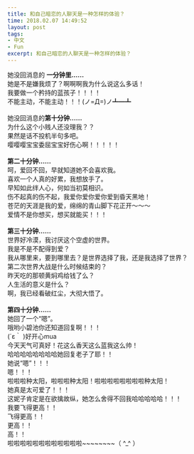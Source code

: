 ```yaml
---
title: 和自己暗恋的人聊天是一种怎样的体验？
time: 2018.02.07 14:49:52
layout: post
tags:
- 中文
- Fun
excerpt: 和自己暗恋的人聊天是一种怎样的体验？
---
```

<style>
  .cn p{text-indent:0em;}
</style>

她没回消息的 **一分钟里……**  
她是不是嫌我烦了？啊啊啊我为什么说这么多话！  
我要做一个矜持的蓝孩子！！！！  
不能主动，不能主动！！！(ノ=Д=)ノ┻━┻  
<br /> 
她没回消息的**第十分钟……**  
为什么这个小贱人还没理我？？  
果然是话不投机半句多吧。  
嘤嘤嘤宝宝委屈宝宝好伤心啊！！！！！  
<br /> 
**第二十分钟……**  
呵，爱回不回，早就知道她不会喜欢我。  
喜欢一个人真的好累，我想放手了。  
早知如此绊人心，何如当初莫相识。  
伤不起真的伤不起，我爱你爱你爱你爱到昏天黑地！  
苍茫的天涯是我的爱，绵绵的青山脚下花正开～～～  
爱情不是你想买，想买就能买！！！  
<br /> 
**第三十分钟……**  
世界好冷漠，我讨厌这个空虚的世界。  
我是不是不配得到爱？  
我从哪里来，要到哪里去？是世界选择了我，还是我选择了世界？  
第二次世界大战是什么时候结束的？  
昨天吃的那顿黄焖鸡给钱了么？  
人生活的意义是什么？  
啊，我已经看破红尘，大彻大悟了。  
<br /> 
**第四十分钟……**  
她回了一个“嗯”。  
哦哟小碧池你还知道回复啊！！！  
(´ε｀ )好开心mua  
今天天气可真好！花这么香天这么蓝我这么帅！  
哈哈哈哈哈哈哈哈她回复老子了耶！！  
她说“嗯”！！！  
嗯！！！  
啦啦啦种太阳，啦啦啦种太阳！啦啦啦啦啦啦啦啦种太阳！  
她真是太可爱了！！！  
这妮子肯定是在欲擒故纵，她怎么舍得不回我哈哈哈哈哈！！！  
我要飞得更高！！  
飞得更高！！  
更高！！  
高！！  
啦啦啦啦啦啦啦啦啦啦啦啦~~~~~~~~（ ^_^ ）  



